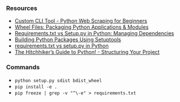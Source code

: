 ### Resources

- [Custom CLI Tool - Python Web Scraping for Beginners](https://www.youtube.com/watch?v=HiGJzNdvzz4&list=WL&index=88)
- [Wheel Files: Packaging Python Applications & Modules](https://www.youtube.com/watch?v=n2d_7RPTKlk)
- [Requirements.txt vs Setup.py in Python: Managing Dependencies](https://levelup.gitconnected.com/requirements-txt-vs-setup-py-in-python-a0e70313f50b)
- [Building Python Packages Using Setuptools](https://medium.com/@knoldus/building-python-packages-using-setuptools-560217444817)
- [requirements.txt vs setup.py in Python](https://towardsdatascience.com/requirements-vs-setuptools-python-ae3ee66e28af)
- [The Hitchhiker’s Guide to Python! - Structuring Your Project](https://docs.python-guide.org/writing/structure/)

### Commands

- `python setup.py sdist bdist_wheel`
- `pip install -e .`
- `pip freeze | grep -v "^\-e" > requirements.txt`
